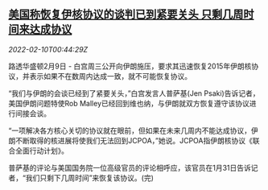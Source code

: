 <!--1644454863000-->
[美国称恢复伊核协议的谈判已到紧要关头 只剩几周时间来达成协议](https://cn.reuters.com/article/usa-iran-0209-wedn-idCNKBS2KF022)
------

<div><i>2022-02-10T00:44:29Z</i></div><p>路透华盛顿2月9日 - 白宫周三公开向伊朗施压，要求其迅速恢复2015年伊朗核协议，并表示如果不在数周内达成一致，就不可能恢复协议。</p><p>“我们与伊朗的会谈已经到了紧要关头，”白宫发言人普萨基(Jen Psaki)告诉记者，美国伊朗问题特使Rob Malley已经回到维也纳，与伊朗就双方恢复遵守该协议进行间接会谈。</p><p>“一项解决各方核心关切的协议就在眼前，但如果在未来几周内不能达成协议，伊朗不断取得的核进展将使我们无法回到JCPOA，”她说。JCPOA指伊朗核协议《联合全面行动计划》。</p><p>普萨基的评论与美国国务院一位高级官员的评论相呼应，该官员在1月31日告诉记者，“我们只剩下几周时间”来恢复该协议。(完)</p>
